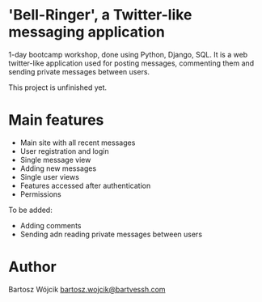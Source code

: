 # 'Bell-Ringer', a Twitter-like messaging application
1-day bootcamp workshop, done using Python, Django, SQL. It is a web twitter-like application used for posting messages, commenting them and sending private messages between users.

This project is unfinished yet.

# Main features
* Main site with all recent messages
* User registration and login
* Single message view
* Adding new messages
* Single user views
* Features accessed after authentication
* Permissions

To be added:
* Adding comments
* Sending adn reading private messages between users

# Author
Bartosz Wójcik
bartosz.wojcik@bartvessh.com
